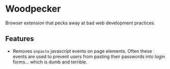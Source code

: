 # Woodpecker

Browser extension that pecks away at bad web development practices. 

## Features

* Removes `onpaste` javascript events on page elements. Often these events are used to prevent users from pasting their passwords into login forms... which is dumb and terrible.
